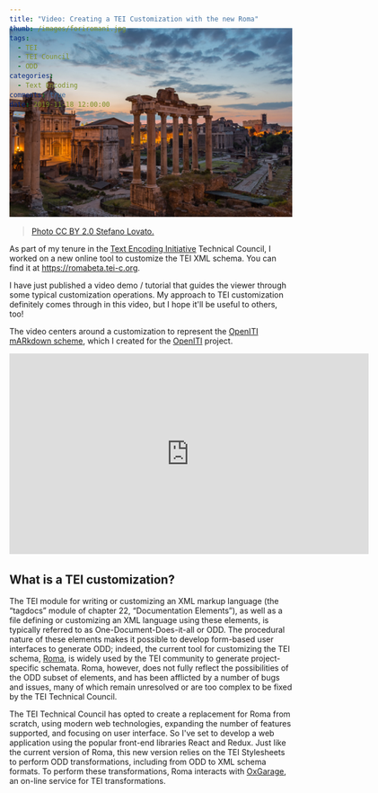 ```yaml
---
title: "Video: Creating a TEI Customization with the new Roma"
thumb: /images/foriromani.jpg
tags:
  - TEI
  - TEI Council
  - ODD
categories:
  - Text Encoding
comments: true
date: 2019-11-18 12:00:00
---
```


<div class="iins-photo_header">
  <img class="center" style="margin-top: -175px" alt="Alba sul Foro Romano by Stefano Lovato" src="/images/foriromani.jpg"/>
</div>

> [Photo CC BY 2.0 Stefano Lovato.](https://www.flickr.com/photos/101165136@N07/27834339605)

As part of my tenure in the [Text Encoding Initiative](https://tei-c.org) Technical Council, I worked on a new online tool to customize the TEI XML schema. You can find it at <https://romabeta.tei-c.org>.

I have just published a video demo / tutorial that guides the viewer through some typical customization operations. My approach to TEI customization definitely comes through in this video, but I hope it'll be useful to others, too!

The video centers around a customization to represent the [OpenITI mARkdown scheme](https://alraqmiyyat.github.io/mARkdown/), which I created for the [OpenITI](http://openiti.org) project.

<iframe src="https://player.vimeo.com/video/373995865" width="640" height="357" frameborder="0" allow="fullscreen" allowfullscreen></iframe>

## What is a TEI customization?

The TEI module for writing or customizing an XML markup language (the “tagdocs” module of chapter 22, “Documentation Elements”), as well as a file defining or customizing an XML language using these elements, is typically referred to as One-Document-Does-it-all or ODD. The procedural nature of these elements makes it possible to develop form-based user interfaces to generate ODD; indeed, the current tool for customizing the TEI schema, [Roma](<http://roma.tei-c.org>), is widely used by the TEI community to generate project-specific schemata. Roma, however, does not fully reflect the possibilities of the ODD subset of elements, and has been afflicted by a number of bugs and issues, many of which remain unresolved or are too complex to be fixed by the TEI Technical Council.

The TEI Technical Council has opted to create a replacement for Roma from scratch, using modern web technologies, expanding the number of features supported, and focusing on user interface. So I've set to develop a web application using the popular front-end libraries React and Redux. Just like the current version of Roma, this new version relies on the TEI Stylesheets to perform ODD transformations, including from ODD to XML schema formats. To perform these transformations, Roma interacts with [OxGarage](http://www.tei-c.org/oxgarage/), an on-line service for TEI transformations.
